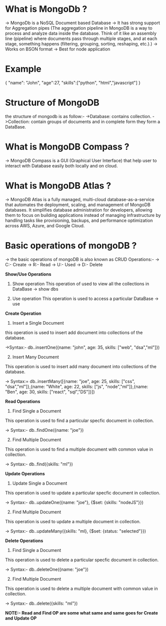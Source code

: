 # What is MongoDb ?

-> MongoDb is a NoSQL Document based Database
-> It has strong support for Aggregation pipes (The aggregation pipeline in MongoDB is a way to process and analyze data inside the database. Think of it like an assembly line (pipeline) where documents pass through multiple stages, and at each stage, something happens (filtering, grouping, sorting, reshaping, etc.).)
-> Works on BSON format
-> Best for node application

# Example

{
"name": "John",
"age":27,
"skills":["python", "html","javascript"]
}

# Structure of MongoDB

the structure of mongodb is as follow:-
->Database: contains collection.
->Collection: contain groups of documents
and in complete form they form a DataBase.

# What is MongoDB Compass ?

-> MongoDB Compass is a GUI (Graphical User Interface) that help user to interact with Database easily both locally and on cloud.

# What is MongoDB Atlas ?

-> MongoDB Atlas is a fully managed, multi-cloud database-as-a-service that automates the deployment, scaling, and management of MongoDB databases. It simplifies database administration for developers, allowing them to focus on building applications instead of managing infrastructure by handling tasks like provisioning, backups, and performance optimization across AWS, Azure, and Google Cloud.

# Basic operations of mongoDB ?

-> the basic operations of mongoDB is also known as CRUD Operations:-
-> C:- Create
-> R:- Read
-> U:- Used
-> D:- Delete

**Show/Use Operations**

1. Show operation
   This operation of used to view all the collections in DataBase
   -> show dbs

2. Use operation
   This operation is used to access a particular DataBase
   -> use <DB Name>

**Create Operation**

1. Insert a Single Document

this operation is used to insert add document into collections of the database.

->Syntax:- db.<collectionName>.insertOne({name: "john", age: 35, skills: ["web", "dsa","ml"]})

2. Insert Many Document

This operation is used to insert add many document into collections of the database.

-> Syntax:= db.<collectionName>.insertMany([{name: "joe", age: 25, skills: ["css", "dsa","ml"]},{name: "White", age: 22, skills: ["js", "node","ml"]},{name: "Ben", age: 30, skills: ["react", "sql","DS"]}])

**Read Operations**

1. Find Single a Document

This operation is used to find a particular specfic document in collection.

-> Syntax:- db.<collectionName>.findOne({name: "joe"})

2. Find Multiple Document

This operation is used to find a multiple document with common value in collection.

-> Syntax:- db.<collectionName>.find({skills: "ml"})

**Update Operations**

1. Update Single a Document

This operation is used to update a particular specfic document in collection.

-> Syntax:- db.<collectionName>.updateOne({name: "joe"}, {$set: {skills: "nodeJS"}})

2. Find Multiple Document

This operation is used to update a multiple document in collection.

-> Syntax:- db.<collectionName>.updateMany({skills: "ml}, {$set: {status: "selected"}})

**Delete Operations**

1. Find Single a Document

This operation is used to delete a particular specfic document in collection.

-> Syntax:- db.<collectionName>.deleteOne({name: "joe"})

2. Find Multiple Document

This operation is used to delete a multiple document with common value in collection.

-> Syntax:- db.<collectionName>.delete({skills: "ml"})

**NOTE:- Read and Find OP are some what same and same goes for Create and Update OP**
